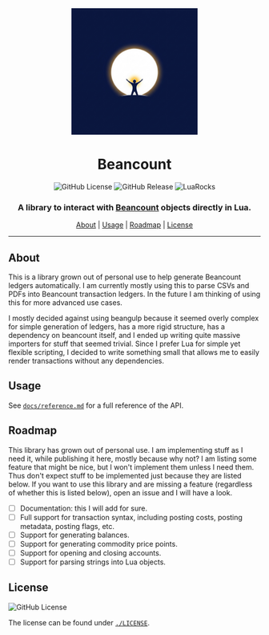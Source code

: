 <div align="center">

<img src="./assets/logo.jpeg" alt="Beancount" width="50%">

# Beancount

![GitHub License](https://img.shields.io/github/license/f4z3r/beancount?link=https%3A%2F%2Fgithub.com%2Ff4z3r%2Fbeancount%2Fblob%2Fmain%2FLICENSE)
![GitHub Release](https://img.shields.io/github/v/release/f4z3r/beancount?logo=github&link=https%3A%2F%2Fgithub.com%2Ff4z3r%2Fbeancount%2Freleases)
![LuaRocks](https://img.shields.io/luarocks/v/f4z3r/beancount?logo=lua&link=https%3A%2F%2Fluarocks.org%2Fmodules%2Ff4z3r%2Fbeancount)

### A library to interact with [Beancount](https://beancount.io/) objects directly in Lua.

[About](#about) |
[Usage](#usage) |
[Roadmap](#roadmap) |
[License](#license)

<hr />
</div>

## About

This is a library grown out of personal use to help generate Beancount ledgers automatically. I am
currently mostly using this to parse CSVs and PDFs into Beancount transaction ledgers. In the future
I am thinking of using this for more advanced use cases.

I mostly decided against using beangulp because it seemed overly complex for simple generation of
ledgers, has a more rigid structure, has a dependency on beancount itself, and I ended up writing
quite massive importers for stuff that seemed trivial. Since I prefer Lua for simple yet flexible
scripting, I decided to write something small that allows me to easily render transactions without
any dependencies.

## Usage

See [`docs/reference.md`](./docs/reference.md) for a full reference of the API.

## Roadmap

This library has grown out of personal use. I am implementing stuff as I need it, while publishing
it here, mostly because why not? I am listing some feature that might be nice, but I won't implement
them unless I need them. Thus don't expect stuff to be implemented just because they are listed
below. If you want to use this library and are missing a feature (regardless of whether this is
listed below), open an issue and I will have a look.

- [ ] Documentation: this I will add for sure.
- [ ] Full support for transaction syntax, including posting costs, posting metadata, posting flags,
  etc.
- [ ] Support for generating balances.
- [ ] Support for generating commodity price points.
- [ ] Support for opening and closing accounts.
- [ ] Support for parsing strings into Lua objects.

## License

![GitHub License](https://img.shields.io/github/license/f4z3r/beancount)

The license can be found under [`./LICENSE`](./LICENSE).

